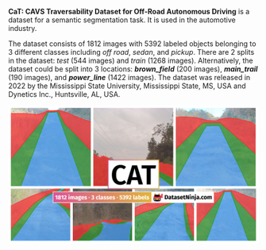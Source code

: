 **CaT: CAVS Traversability Dataset for Off-Road Autonomous Driving** is a dataset for a semantic segmentation task. It is used in the automotive industry. 

The dataset consists of 1812 images with 5392 labeled objects belonging to 3 different classes including *off road*, *sedan*, and *pickup*. There are 2 splits in the dataset: *test* (544 images) and *train* (1268 images). Alternatively, the dataset could be split into 3 locations: ***brown_field*** (200 images), ***main_trail*** (190 images), and ***power_line*** (1422 images). The dataset was released in 2022 by the Mississippi State University, Mississippi State, MS, USA and Dynetics Inc., Huntsville, AL, USA.

<img src="https://github.com/dataset-ninja/cat/raw/main/visualizations/poster.png">
